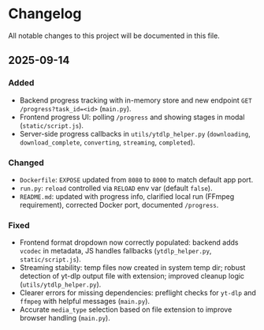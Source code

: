 # Changelog

All notable changes to this project will be documented in this file.

## 2025-09-14

### Added
- Backend progress tracking with in-memory store and new endpoint `GET /progress?task_id=<id>` (`main.py`).
- Frontend progress UI: polling `/progress` and showing stages in modal (`static/script.js`).
- Server-side progress callbacks in `utils/ytdlp_helper.py` (`downloading`, `download_complete`, `converting`, `streaming`, `completed`).

### Changed
- `Dockerfile`: `EXPOSE` updated from `8080` to `8000` to match default app port.
- `run.py`: `reload` controlled via `RELOAD` env var (default `false`).
- `README.md`: updated with progress info, clarified local run (FFmpeg requirement), corrected Docker port, documented `/progress`.

### Fixed
- Frontend format dropdown now correctly populated: backend adds `vcodec` in metadata, JS handles fallbacks (`ytdlp_helper.py`, `static/script.js`).
- Streaming stability: temp files now created in system temp dir; robust detection of yt-dlp output file with extension; improved cleanup logic (`utils/ytdlp_helper.py`).
- Clearer errors for missing dependencies: preflight checks for `yt-dlp` and `ffmpeg` with helpful messages (`main.py`).
- Accurate `media_type` selection based on file extension to improve browser handling (`main.py`).
